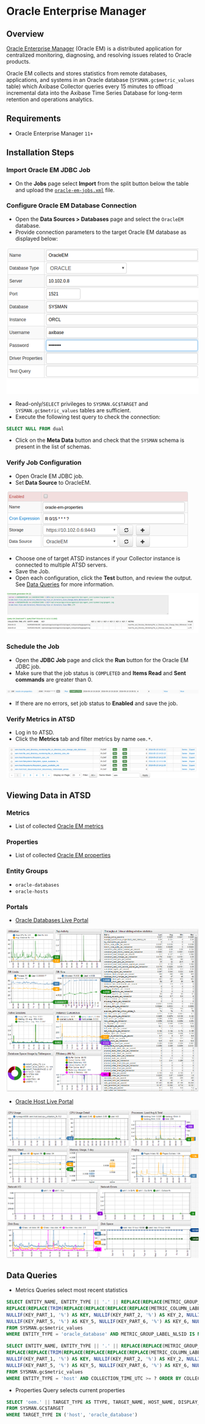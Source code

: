 # Oracle Enterprise Manager

## Overview

[Oracle Enterprise Manager](http://www.oracle.com/us/products/enterprise-manager/index.html "Oracle Enterprise Manager") (Oracle EM) is a distributed application for centralized monitoring, diagnosing, and resolving issues related to Oracle products.

Oracle EM collects and stores statistics from remote databases, applications, and systems in an Oracle database (`SYSMAN.gc$metric_values` table) which Axibase Collector queries every 15 minutes to offload incremental data into the Axibase Time Series Database for long-term retention and operations analytics.

## Requirements

* Oracle Enterprise Manager `11+`

## Installation Steps

### Import Oracle EM JDBC Job

* On the **Jobs** page select **Import** from the split button below the table and upload the [`oracle-em-jobs.xml`](oracle-em-jobs.xml) file.

### Configure Oracle EM Database Connection

* Open the **Data Sources > Databases** page and select the `OracleEM` database.
* Provide connection parameters to the target Oracle EM database as displayed below:

![](images/oracle_database_example.png)

* Read-only/`SELECT` privileges to `SYSMAN.GC$TARGET` and `SYSMAN.gc$metric_values` tables are sufficient.
* Execute the following test query to check the connection:

```SQL
SELECT NULL FROM dual
```

* Click on the **Meta Data** button and check that the `SYSMAN` schema is present in the list of schemas.

### Verify Job Configuration

* Open Oracle EM JDBC job.
* Set **Data Source** to OracleEM.

![](images/oracle_job_ds.png)

* Choose one of target ATSD instances if your Collector instance is connected to multiple ATSD servers.
* Save the Job.
* Open each configuration, click the **Test** button, and review the output. See [Data Queries](#data-queries) for more information.

![](images/test_result.png)

### Schedule the Job

* Open the **JDBC Job** page and click the **Run** button for the Oracle EM JDBC job.
* Make sure that the job status is `COMPLETED` and **Items Read** and **Sent commands** are greater than 0.

![](images/test_run.png)

* If there are no errors, set job status to **Enabled** and save the job.

### Verify Metrics in ATSD

* Log in to ATSD.
* Click the **Metrics** tab and filter metrics by name `oem.*`.

![](images/metrics_atsd.png)

## Viewing Data in ATSD

### Metrics

* List of collected [Oracle EM metrics](metric-list.md)

### Properties

* List of collected [Oracle EM properties](properties-list.md)

### Entity Groups

* `oracle-databases`
* `oracle-hosts`

### Portals

* [Oracle Databases Live Portal](https://apps.axibase.com/chartlab/8c86c962)

![](images/oracle_databases_poral3.png "Oracle Databases")

* [Oracle Host Live Portal](https://apps.axibase.com/chartlab/81259b97)

![](images/oracle_host_portal.png "Oracle Host")

## Data Queries

* Metrics Queries select most recent statistics

```SQL
SELECT ENTITY_NAME, ENTITY_TYPE || '.' || REPLACE(REPLACE(METRIC_GROUP_LABEL, ',', ' '), ' ', '_') || '.' ||
REPLACE(REPLACE(TRIM(REPLACE(REPLACE(REPLACE(REPLACE(METRIC_COLUMN_LABEL, ' - ', '-'), ',', ' '), ')', ' '), '(', ' ')), ' ', '_'), '__', '_') AS METRIC,
NULLIF(KEY_PART_1, '%') AS KEY, NULLIF(KEY_PART_2, '%') AS KEY_2, NULLIF(KEY_PART_3, '%') AS KEY_3, NULLIF(KEY_PART_4, '%') AS KEY_4,
NULLIF(KEY_PART_5, '%') AS KEY_5, NULLIF(KEY_PART_6, '%') AS KEY_6, NULLIF(KEY_PART_7, '%') AS KEY_7, COLLECTION_TIME_UTC, VALUE
FROM SYSMAN.gc$metric_values
WHERE ENTITY_TYPE = 'oracle_database' AND METRIC_GROUP_LABEL_NLSID IS NOT NULL AND COLLECTION_TIME_UTC >= ? ORDER BY COLLECTION_TIME_UTC
```

```SQL
SELECT ENTITY_NAME, ENTITY_TYPE || '.' || REPLACE(REPLACE(METRIC_GROUP_LABEL, ',', ' '), ' ', '_') || '.' ||
REPLACE(REPLACE(TRIM(REPLACE(REPLACE(REPLACE(REPLACE(METRIC_COLUMN_LABEL, ' - ', '-'), ',', ' '), ')', ' '), '(', ' ')), ' ', '_'), '__', '_') AS METRIC,
NULLIF(KEY_PART_1, '%') AS KEY, NULLIF(KEY_PART_2, '%') AS KEY_2, NULLIF(KEY_PART_3, '%') AS KEY_3, NULLIF(KEY_PART_4, '%') AS KEY_4,
NULLIF(KEY_PART_5, '%') AS KEY_5, NULLIF(KEY_PART_6, '%') AS KEY_6, NULLIF(KEY_PART_7, '%') AS KEY_7, COLLECTION_TIME_UTC, VALUE
FROM SYSMAN.gc$metric_values
WHERE ENTITY_TYPE = 'host' AND COLLECTION_TIME_UTC >= ? ORDER BY COLLECTION_TIME_UTC
```

* Properties Query selects current properties

```SQL
SELECT 'oem.' || TARGET_TYPE AS TTYPE, TARGET_NAME, HOST_NAME, DISPLAY_NAME, TIMEZONE_REGION, TYPE_QUALIFIER1 AS TYPE
FROM SYSMAN.GC$TARGET
WHERE TARGET_TYPE IN ('host', 'oracle_database')
```
